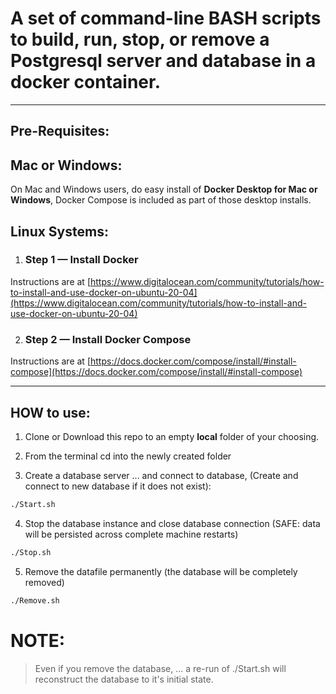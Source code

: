 # A set of command-line BASH scripts to build, run, stop, or remove a Postgresql server and database in a docker container.

****

## Pre-Requisites:

## Mac or Windows:
On Mac and Windows users, do easy install of **Docker Desktop for Mac or Windows**, Docker Compose is included as part of those desktop installs.

## Linux Systems:

1. ### Step 1 — Install Docker  
Instructions are at [https://www.digitalocean.com/community/tutorials/how-to-install-and-use-docker-on-ubuntu-20-04](https://www.digitalocean.com/community/tutorials/how-to-install-and-use-docker-on-ubuntu-20-04)

2. ### Step 2 — Install Docker Compose  
Instructions are at [https://docs.docker.com/compose/install/#install-compose](https://docs.docker.com/compose/install/#install-compose)

****

## HOW to use:

1. Clone or Download this repo to an empty **local** folder of your choosing.
2. From the terminal cd into the newly created folder

3. Create a database server ... and connect to database, (Create and connect to new database if it does not exist):
```BASH
./Start.sh
```
4. Stop the database instance and close database connection (SAFE: data will be persisted across complete machine restarts)
```BASH
./Stop.sh
```
5. Remove the datafile permanently (the database will be completely removed)
```BASH
./Remove.sh
```

# NOTE:
> Even if you remove the database, ... a re-run of ./Start.sh will reconstruct the database to it's initial state.
